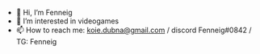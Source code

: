 - 👋 Hi, I’m Fenneig
- 👀 I’m interested in videogames
- 📫 How to reach me: koie.dubna@gmail.com / discord Fenneig#0842 / TG: Fenneig

<!--
**Fenneig/Fenneig** is a ✨ _special_ ✨ repository because its `README.md` (this file) appears on your GitHub profile.

Here are some ideas to get you started:

- 🔭 I’m currently working on ...
- 🌱 I’m currently learning ...
- 👯 I’m looking to collaborate on ...
- 🤔 I’m looking for help with ...
- 💬 Ask me about ...
- 📫 How to reach me: ...
- 😄 Pronouns: ...
- ⚡ Fun fact: ...
-->

